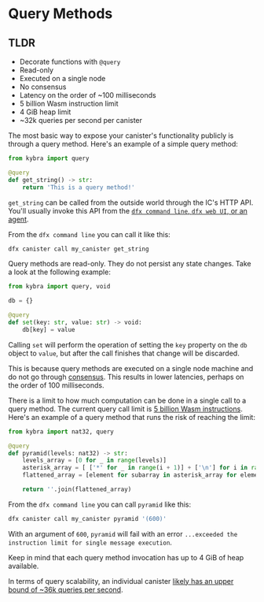 # Query Methods

## TLDR

-   Decorate functions with `@query`
-   Read-only
-   Executed on a single node
-   No consensus
-   Latency on the order of ~100 milliseconds
-   5 billion Wasm instruction limit
-   4 GiB heap limit
-   ~32k queries per second per canister

The most basic way to expose your canister's functionality publicly is through a query method. Here's an example of a simple query method:

```python
from kybra import query

@query
def get_string() -> str:
    return 'This is a query method!'
```

`get_string` can be called from the outside world through the IC's HTTP API. You'll usually invoke this API from the [`dfx command line`, `dfx web UI`, or an agent](./deployment.md#interacting-with-your-canister).

From the `dfx command line` you can call it like this:

```bash
dfx canister call my_canister get_string
```

Query methods are read-only. They do not persist any state changes. Take a look at the following example:

```python
from kybra import query, void

db = {}

@query
def set(key: str, value: str) -> void:
    db[key] = value
```

Calling `set` will perform the operation of setting the `key` property on the `db` object to `value`, but after the call finishes that change will be discarded.

This is because query methods are executed on a single node machine and do not go through [consensus](https://internetcomputer.org/how-it-works/consensus/). This results in lower latencies, perhaps on the order of 100 milliseconds.

There is a limit to how much computation can be done in a single call to a query method. The current query call limit is [5 billion Wasm instructions](https://internetcomputer.org/docs/current/developer-docs/production/instruction-limits). Here's an example of a query method that runs the risk of reaching the limit:

```python
from kybra import nat32, query

@query
def pyramid(levels: nat32) -> str:
    levels_array = [0 for _ in range(levels)]
    asterisk_array = [ ['*' for _ in range(i + 1)] + ['\n'] for i in range(len(levels_array)) ]
    flattened_array = [element for subarray in asterisk_array for element in subarray]

    return ''.join(flattened_array)
```

From the `dfx command line` you can call `pyramid` like this:

```bash
dfx canister call my_canister pyramid '(600)'
```

With an argument of `600`, `pyramid` will fail with an error `...exceeded the instruction limit for single message execution`.

Keep in mind that each query method invocation has up to 4 GiB of heap available.

In terms of query scalability, an individual canister [likely has an upper bound of ~36k queries per second](https://forum.dfinity.org/t/what-is-the-theroretical-number-for-txns-per-second-on-internet-computer-right-now/14039/6).
